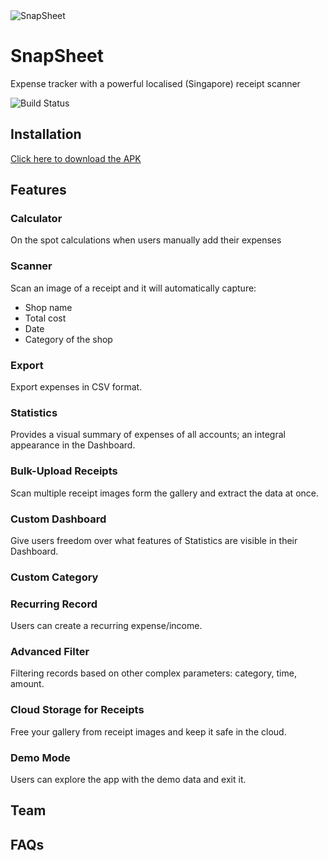 <img src="https://firebasestorage.googleapis.com/v0/b/snapsheet-e7f7b.appspot.com/o/snapsheet_banner.png?alt=media&token=c97194f4-3ee5-4c21-9992-accf3e30b351" title="SnapSheet" alt="SnapSheet">

# SnapSheet

Expense tracker with a powerful localised (Singapore) receipt scanner


![Build Status](http://img.shields.io/travis/badges/badgerbadgerbadger.svg?style=flat-square)

## Installation
[Click here to download the APK](https://drive.google.com/uc?export=download&id=1oS2EFwCPJoBstlo0y6H_DptpIg7a9YWz)

## Features

### Calculator
On the spot calculations when users manually add their expenses

### Scanner
Scan an image of a receipt and it will automatically capture:
- Shop name
- Total cost
- Date
- Category of the shop

### Export
Export expenses in CSV format.

### Statistics
Provides a visual summary of expenses of all accounts; an integral appearance in the Dashboard.

### Bulk-Upload Receipts
Scan multiple receipt images form the gallery and extract the data at once.

### Custom Dashboard
Give users freedom over what features of Statistics are visible in their Dashboard.

### Custom Category

### Recurring Record
Users can create a recurring expense/income.

### Advanced Filter
Filtering records based on other complex parameters: category, time, amount.

### Cloud Storage for Receipts
Free your gallery from receipt images and keep it safe in the cloud.

### Demo Mode
Users can explore the app with the demo data and exit it.


## Team


## FAQs
